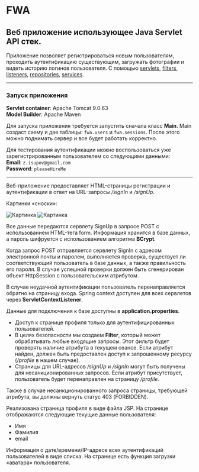 # FWA

 ## Веб приложение использующее Java Servlet API стек.


Приложение позволяет регистрироваться новым пользователям,
проходить аутентификацию существующим,
загружать фотографии и видеть историю логинов пользователя.
C помощью [servlets][1], [filters][2], [listeners][3], [repositories][4], [services][5].

[1]: https://github.com/vicon22/FWA/tree/main/Cinema/src/main/java/edu/school21/cinema/servlets
[2]: https://github.com/vicon22/FWA/tree/main/Cinema/src/main/java/edu/school21/cinema/filters
[3]: https://github.com/vicon22/FWA/tree/main/Cinema/src/main/java/edu/school21/cinema/listeners
[4]: https://github.com/vicon22/FWA/tree/main/Cinema/src/main/java/edu/school21/cinema/repositories
[5]: https://github.com/vicon22/FWA/tree/main/Cinema/src/main/java/edu/school21/cinema/services

---

 ### Запуск приложения

**Servlet container**: Apache Tomcat 9.0.63\
**Model Builder**: Apache Maven

Для запуска приложения требуется запустить сначала класс **Main**. 
Main создаст схему и две таблицы: `fwa.users` и `fwa.sessions`. После этого можно поднимать сервер и все будет работать корректно.

Для тестирования аутентификации можно воспользоваться уже зарегистрированным пользователем со следующими данными:\
**Email**: `z.isupov@gmail.com`\
**Password**: `pleaseHireMe`

---

Веб-приложение предоставляет HTML-страницы регистрации и аутентификации в ответ на URL-запросы */signIn* и */signUp*. 

Картинки «сноски»:

![Картинка][signIn]
![Картинка][signUp]

[signIn]: //placehold.it/250x100
[signUp]: //placehold.it/200x100

Все данные передаются сервлету SignUp в запросе POST с использованием HTML-тега form. 
Информация хранится в базе данных, а пароль шифруется с использованием алгоритма **BCrypt**. 

Когда запрос POST отправляется сервлету SignIn с адресом электронной почты и паролем, выполняется проверка, существует ли соответствующий пользователь в базе данных, 
а также правильность его пароля. В случае успешной проверки должен быть сгенерирован объект HttpSession с пользовательским атрибутом. 

В случае неудачной аутентификации пользователь перенаправляется обратно на страницу входа. 
Spring context доступен для всех сервлетов через **ServletContextListener**. 

Данные для подключения к базе доступны в **application.properties**.

- Доступ к странице профиля только для аутентифицированных пользователей.
- В целях безопасности мы создаем **Filter**, который может обрабатывать любые входящие запросы. Этот фильтр будет проверять наличие атрибута в текущем сеансе. Если атрибут найден, должен быть предоставлен доступ к запрошенному ресурсу (*/profile* в нашем случае).
- Страницы для URL-адресов */signUp* и */signIn* могут быть получены для несанкционированных запросов. Если атрибут присутствует, пользователь будет перенаправлен на страницу */profile*.

Также в случае несанкционированного запроса страницы, требующей атрибута, вы должны вернуть статус 403 (FORBIDDEN).

Реализована страница профиля в виде файла JSP. На странице отображаются следующие текущие данные пользователя:

- Имя
- Фамилия
- email

Информация о дате/времени/IP-адресе всех аутентификаций пользователей в виде списка. На странице есть функция загрузки «аватара» пользователя.
